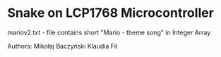# Snake on LCP1768 Microcontroller

mariov2.txt - file contains short "Mario - theme song" in Integer Array

Authors:
Mikołaj Baczyński
Klaudia Fil
